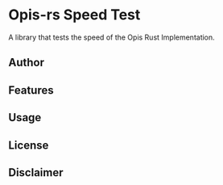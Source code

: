 # Opis-rs Speed Test

A library that tests the speed of the Opis Rust Implementation.

## Author

## Features

## Usage

## License

## Disclaimer
